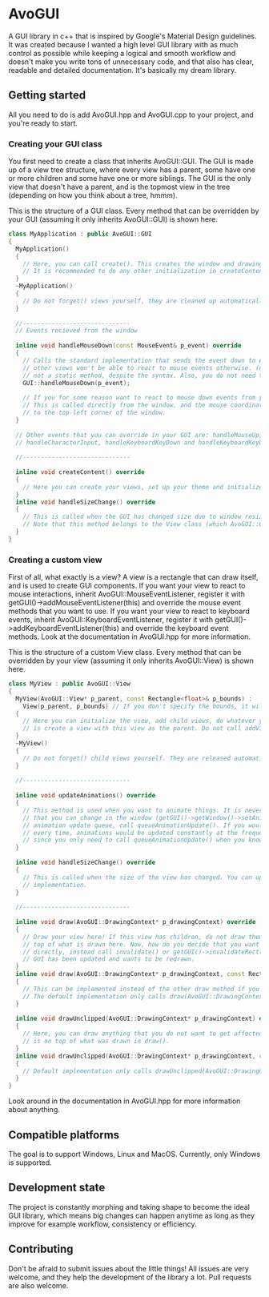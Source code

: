 # AvoGUI
A GUI library in c++ that is inspired by Google's Material Design guidelines. It was created because I wanted a high level GUI library with as much control as possible while keeping a logical and smooth workflow and doesn't make you write tons of unnecessary code, and that also has clear, readable and detailed documentation. It's basically my dream library.

## Getting started
All you need to do is add AvoGUI.hpp and AvoGUI.cpp to your project, and you're ready to start.

### Creating your GUI class
You first need to create a class that inherits AvoGUI::GUI. The GUI is made up of a view tree structure, where every view has a parent, some have one or more children and some have one or more siblings. The GUI is the only view that doesn't have a parent, and is the topmost view in the tree (depending on how you think about a tree, hmmm).

This is the structure of a GUI class. Every method that can be overridden by your GUI (assuming it only inherits AvoGUI::GUI) is shown here.
```cpp
class MyApplication : public AvoGUI::GUI
{
  MyApplication()
  {
    // Here, you can call create(). This creates the window and drawing context that the GUI relies on.
    // It is recommended to do any other initialization in createContent().
  }
  ~MyApplication()
  {
    // Do not forget() views yourself, they are cleaned up automatically if they have a parent.
  }
  
  //------------------------------
  // Events recieved from the window
  
  inline void handleMouseDown(const MouseEvent& p_event) override
  {
    // Calls the standard implementation that sends the event down to event listeners. It is recommended to do this since any
    // other views won't be able to react to mouse events otherwise. (note that this call is specific to this instance and is
    // not a static method, despite the syntax. Also, you do not need to specify the namespace when you do this, as seen.)
    GUI::handleMouseDown(p_event); 
    
    // If you for some reason want to react to mouse down events from your GUI, you can do it here.
    // This is called directly from the window, and the mouse coordinates in the event are relative
    // to the top-left corner of the window.
  }
  
  // Other events that you can override in your GUI are: handleMouseUp, handleDoubleClick, handleMouseMove, handleMouseScroll,
  // handleCharacterInput, handleKeyboardKeyDown and handleKeyboardKeyUp.
  
  //------------------------------
  
  inline void createContent() override
  {
    // Here you can create your views, set up your theme and initialize other things. This method has no default implementation.
  }
  inline void handleSizeChange() override
  {
    // This is called when the GUI has changed size due to window resizing. This method has no default implementation.
    // Note that this method belongs to the View class (which AvoGUI::GUI inherits) and can be implemented on any view.
  }
}
```

### Creating a custom view
First of all, what exactly is a view? A view is a rectangle that can draw itself, and is used to create GUI components. If you want your view to react to mouse interactions, inherit AvoGUI::MouseEventListener, register it with getGUI()->addMouseEventListener(this) and override the mouse event methods that you want to use. If you want your view to react to keyboard events, inherit AvoGUI::KeyboardEventListener, register it with getGUI()->addKeyboardEventListener(this) and override the keyboard event methods. Look at the documentation in AvoGUI.hpp for more information. 

This is the structure of a custom View class. Every method that can be overridden by your view (assuming it only inherits AvoGUI::View) is shown here.
```cpp
class MyView : public AvoGUI::View
{
  MyView(AvoGUI::View* p_parent, const Rectangle<float>& p_bounds) : 
    View(p_parent, p_bounds) // If you don't specify the bounds, it will be initialized with a size of (0, 0) and position of (0, 0)
  {
    // Here you can initialize the view, add child views, do whatever you want. To add a child view, all you need to do
    // is create a view with this view as the parent. Do not call addView() yourself.
  }
  ~MyView()
  {
    // Do not forget() child views yourself. They are released automatically.
  }
  
  //------------------------------
  
  inline void updateAnimations() override
  {
    // This method is used when you want to animate things. It is never called more frequently than a certain frequency
    // that you can change in the window (getGUI()->getWindow()->setAnimationTimerInterval(...)). To add the view to the
    // animation update queue, call queueAnimationUpdate(). If you would call queueAnimationUpdate() from this method
    // every time, animations would be updated constantly at the frequency set in the window. This system is efficient
    // since you only need to call queueAnimationUpdate() when you know that your animation isn't done.
  }
  
  inline void handleSizeChange() override
  {
    // This is called when the size of the view has changed. You can update your layout here. There is no standard 
    // implementation.
  }
  
  //------------------------------
  
  inline void draw(AvoGUI::DrawingContext* p_drawingContext) override
  {
    // Draw your view here! If this view has children, do not draw them yourself. They are always drawn by the GUI, on
    // top of what is drawn here. Now, how do you decide that you want your view to get drawn? Do NOT call this method
    // directly, instead call invalidate() or getGUI()->invalidateRect(...) to tell the system that a portion of the
    // GUI has been updated and wants to be redrawn.
  }
  inline void draw(AvoGUI::DrawingContext* p_drawingContext, const Rectangle<float>& p_targetRectangle) override
  {
    // This can be implemented instead of the other draw method if you want to know the rectangle that is going to be drawn. 
    // The default implementation only calls draw(AvoGUI::DrawingContext* p_drawingContext).
  }
  
  inline void drawUnclipped(AvoGUI::DrawingContext* p_drawingContext) override
  {
    // Here, you can draw anything that you do not want to get affected by any view clipping. Anything drawn here
    // is on top of what was drawn in draw().
  }
  inline void drawUnclipped(AvoGUI::DrawingContext* p_drawingContext, const Rectangle<float>& p_targetRectangle) override
  {
    // Default implementation only calls drawUnclipped(AvoGUI::DrawingContext* p_drawingContext).
  }
}
```

Look around in the documentation in AvoGUI.hpp for more information about anything.

## Compatible platforms
The goal is to support Windows, Linux and MacOS. Currently, only Windows is supported.

## Development state
The project is constantly morphing and taking shape to become the ideal GUI library, which means big changes can happen anytime as long as they improve for example workflow, consistency or efficiency. 

## Contributing
Don't be afraid to submit issues about the little things! All issues are very welcome, and they help the development of the library a lot. Pull requests are also welcome.
